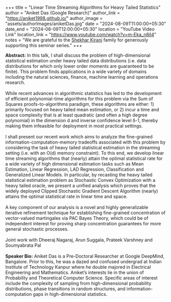+++
title = "Linear Time Streaming Algorithms for Heavy Tailed Statistics"
author = "Aniket Das (Google Research)"
author_link = "https://aniket1998.github.io/"
author_image = "assets/authorImages/aniketDas.jpg"
date = "2024-08-09T11:00:00+05:30"
date_end = "2024-08-09T12:00:00+05:30"
location = "YouTube Video Link"
location_link = "https://www.youtube.com/watch?v=m-Eka_n8iI4"
notes = "We are grateful to the <a href = "https://www.accel.com/people/shekhar-kirani" target= "_blank">Shekhar
Kirani</a> family for generously supporting this seminar series."
+++

<b>Abstract:</b>
In this talk, I shall discuss the problem of high-dimensional statistical estimation under heavy tailed data 
distributions (i.e. data distributions for which only lower order moments are guaranteed to be finite). 
This problem finds applications in a wide variety of domains including the natural sciences, finance, machine 
learning and operations research. 
<br><br>
While recent advances in algorithmic statistics has led to the development of efficient polynomial-time algorithms 
for this problem via the Sum of Squares proofs-to-algorithms paradigm, these algorithms are either: 1) primarily 
focused on heavy tailed mean estimation, or 2) incur a time and space complexity that is at least quadratic (and 
often a high degree polynomial) in the dimension d and inverse confidence level δ-1, thereby making them infeasible 
for deployment in most practical settings.
<br><br>
I shall present our recent work which aims to analyze the fine-grained information-computation-memory tradeoffs 
associated with this problem by considering the task of heavy tailed statistical estimation in the streaming 
setting (i.e. with an O(d) memory constraint). To this end, we develop linear time streaming algorithms that 
(nearly) attain the optimal statistical rate for a wide variety of high dimensional estimation tasks such as Mean 
Estimation, Linear Regression, LAD Regression, Classification and Generalized Linear Models. In particular, by 
recasting the heavy tailed statistical estimation problem as Stochastic Convex Optimization with a heavy tailed 
oracle, we present a unified analysis which proves that the widely deployed Clipped Stochastic Gradient Descent 
Algorithm (nearly) attains the optimal statistical rate in linear time and space.
<br><br>
A key component of our analysis is a novel and highly generalizable iterative refinement technique for establishing 
fine-grained concentration of vector-valued martingales via PAC Bayes Theory, which could be of independent interest 
for proving sharp concentration guarantees for more general stochastic processes.
<br><br>
Joint work with Dheeraj Nagaraj, Arun Suggala, Prateek Varshney and Soumyabrata Pal
<br><br>
<b>Speaker Bio:</b>
Aniket Das is a Pre-Doctoral Researcher at Google DeepMind, Bangalore. Prior to this, he was a dazed and confused 
undergrad at Indian Institute of Technology Kanpur where he double majored in Electrical Engineering and Mathematics. 
Aniket’s interests lie in the union of Probability and Theoretical Computer Science. Specific areas of interest 
include the complexity of sampling from high-dimensional probability distributions, phase transitions in random 
structures, and information-computation gaps in high-dimensional statistics.
